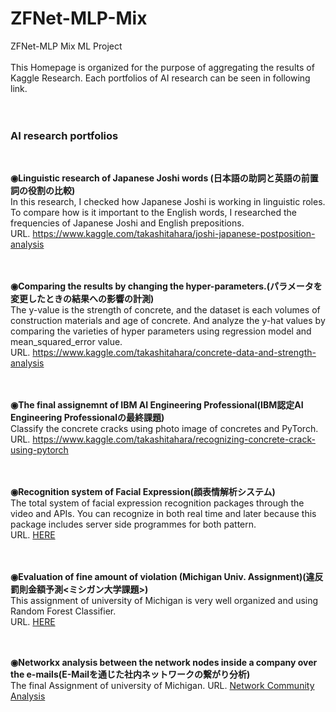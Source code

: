 # ZFNet-MLP-Mix
ZFNet-MLP Mix ML Project<br>
<br>
This Homepage is organized for the purpose of aggregating the results of Kaggle Research. Each portfolios of AI research can be seen in following link.<br>
<br><br>
### AI research portfolios
<br>

**◉Linguistic research of Japanese Joshi words (日本語の助詞と英語の前置詞の役割の比較)**<br>
In this research, I checked how Japanese Joshi is working in linguistic roles. To compare how is it important to the English words, I researched the frequencies of Japanese Joshi and English prepositions.<br>
URL. https://www.kaggle.com/takashitahara/joshi-japanese-postposition-analysis
<br><br><br>

**◉Comparing the results by changing the hyper-parameters.(パラメータを変更したときの結果への影響の計測)**<br>
The y-value is the strength of concrete, and the dataset is each volumes of construction materials and age of concrete. And analyze the y-hat values by comparing the varieties of hyper parameters using regression model and mean_squared_error value.<br>
URL. https://www.kaggle.com/takashitahara/concrete-data-and-strength-analysis
<br><br><br>

**◉The final assignemnt of IBM AI Engineering Professional(IBM認定AI Engineering Professionalの最終課題)**<br>
Classify the concrete cracks using photo image of concretes and PyTorch.<br>
URL. https://www.kaggle.com/takashitahara/recognizing-concrete-crack-using-pytorch
<br><br><br>

**◉Recognition system of Facial Expression(顔表情解析システム)**<br>
The total system of facial expression recognition packages through the video and APIs. You can recognize in both real time and later because this package includes server side programmes for both pattern.<br>
URL. [HERE](Hands-On-Facial-Expression-Recognition.ipynb)
<br><br><br>

**◉Evaluation of fine amount of violation (Michigan Univ. Assignment)(違反罰則金額予測<ミシガン大学課題>)**<br>
This assignment of university of Michigan is very well organized and using Random Forest Classifier.<br>
URL. [HERE](samples/michigan/AppliedMachineLearningAssignment4.ipynb)
<br><br><br>

**◉Networkx analysis between the network nodes inside a company over the e-mails(E-Mailを通じた社内ネットワークの繋がり分析)**<br>
The final Assignment of university of Michigan.
URL. [Network Community Analysis](Hands-On-Community-Model-Analysis.ipynb)
<br><br><br>

